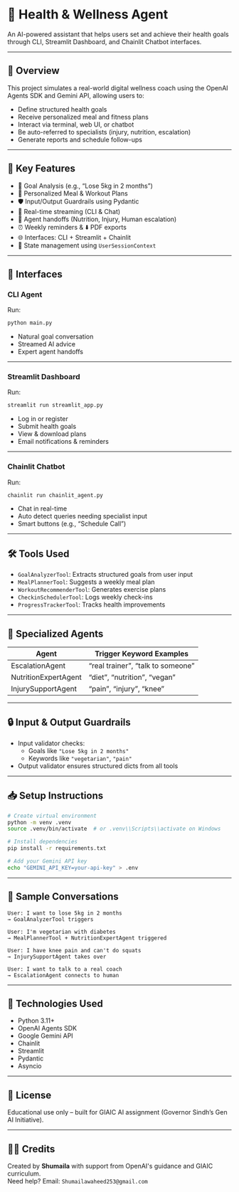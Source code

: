 # 🧠 Health & Wellness Agent

An AI-powered assistant that helps users set and achieve their health goals through CLI, Streamlit Dashboard, and Chainlit Chatbot interfaces.

---

## 🔹 Overview

This project simulates a real-world digital wellness coach using the OpenAI Agents SDK and Gemini API, allowing users to:

- Define structured health goals  
- Receive personalized meal and fitness plans  
- Interact via terminal, web UI, or chatbot  
- Be auto-referred to specialists (injury, nutrition, escalation)  
- Generate reports and schedule follow-ups  

---

## 💪 Key Features

- 🎯 Goal Analysis (e.g., “Lose 5kg in 2 months”)  
- 🍱 Personalized Meal & Workout Plans  
- 🛡️ Input/Output Guardrails using Pydantic  
- 🔁 Real-time streaming (CLI & Chat)  
- 👥 Agent handoffs (Nutrition, Injury, Human escalation)  
- ⏰ Weekly reminders & ⬇️ PDF exports  
- 🌐 Interfaces: CLI + Streamlit + Chainlit  
- 🔄 State management using `UserSessionContext`  

---

## 🧭 Interfaces

### CLI Agent
Run:
```bash
python main.py
```
- Natural goal conversation  
- Streamed AI advice  
- Expert agent handoffs  

---

### Streamlit Dashboard
Run:
```bash
streamlit run streamlit_app.py
```
- Log in or register  
- Submit health goals  
- View & download plans  
- Email notifications & reminders  

---

### Chainlit Chatbot
Run:
```bash
chainlit run chainlit_agent.py
```
- Chat in real-time  
- Auto detect queries needing specialist input  
- Smart buttons (e.g., “Schedule Call”)  

---

## 🛠️ Tools Used

- `GoalAnalyzerTool`: Extracts structured goals from user input  
- `MealPlannerTool`: Suggests a weekly meal plan  
- `WorkoutRecommenderTool`: Generates exercise plans  
- `CheckinSchedulerTool`: Logs weekly check-ins  
- `ProgressTrackerTool`: Tracks health improvements  

---

## 👥 Specialized Agents

| Agent                | Trigger Keyword Examples        |
|---------------------|---------------------------------|
| EscalationAgent      | “real trainer”, “talk to someone” |
| NutritionExpertAgent | “diet”, “nutrition”, “vegan”     |
| InjurySupportAgent   | “pain”, “injury”, “knee”         |

---

## 🔒 Input & Output Guardrails

- Input validator checks:
  - Goals like `"Lose 5kg in 2 months"`
  - Keywords like `"vegetarian"`, `"pain"`  
- Output validator ensures structured dicts from all tools  

---

## 📥 Setup Instructions

```bash
# Create virtual environment
python -m venv .venv
source .venv/bin/activate  # or .venv\\Scripts\\activate on Windows

# Install dependencies
pip install -r requirements.txt

# Add your Gemini API key
echo "GEMINI_API_KEY=your-api-key" > .env
```

---

## 🧪 Sample Conversations

```
User: I want to lose 5kg in 2 months  
→ GoalAnalyzerTool triggers  

User: I'm vegetarian with diabetes  
→ MealPlannerTool + NutritionExpertAgent triggered  

User: I have knee pain and can't do squats  
→ InjurySupportAgent takes over  

User: I want to talk to a real coach  
→ EscalationAgent connects to human  
```

---

## 🧠 Technologies Used

- Python 3.11+  
- OpenAI Agents SDK  
- Google Gemini API  
- Chainlit  
- Streamlit  
- Pydantic  
- Asyncio  

---

## 📜 License

Educational use only – built for GIAIC AI assignment (Governor Sindh’s Gen AI Initiative).  

---

## 🙋‍♀️ Credits

Created by **Shumaila** with support from OpenAI's guidance and GIAIC curriculum.  
Need help? Email: `Shumailawaheed253@gmail.com`
